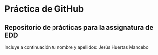# Práctica de GitHub 

## Repositorio de prácticas para la assignatura de EDD

Incluye a continuación tu nombre y apellidos: Jesús Huertas Mancebo
